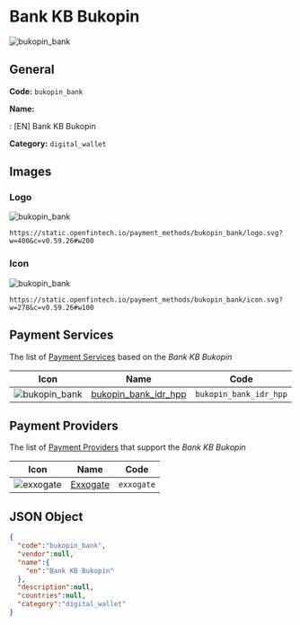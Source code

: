 
# Bank KB Bukopin 
![bukopin_bank](https://static.openfintech.io/payment_methods/bukopin_bank/logo.svg?w=400&c=v0.59.26#w200)  

## General 
**Code:** `bukopin_bank` 
 
**Name:** 
 
:	[EN] Bank KB Bukopin 
 
**Category:** `digital_wallet` 
 

## Images 

### Logo 
![bukopin_bank](https://static.openfintech.io/payment_methods/bukopin_bank/logo.svg?w=400&c=v0.59.26#w200)  

```
https://static.openfintech.io/payment_methods/bukopin_bank/logo.svg?w=400&c=v0.59.26#w200
```  

### Icon 
![bukopin_bank](https://static.openfintech.io/payment_methods/bukopin_bank/icon.svg?w=278&c=v0.59.26#w100)  

```
https://static.openfintech.io/payment_methods/bukopin_bank/icon.svg?w=278&c=v0.59.26#w100
```  

## Payment Services 
 
The list of [Payment Services](/payment-services/) based on the _Bank KB Bukopin_ 

|Icon|Name|Code| 
|:---:|:---:|:---:| 
|![bukopin_bank](https://static.openfintech.io/payment_methods/bukopin_bank/icon.svg?w=278&c=v0.59.26#w100) |[bukopin_bank_idr_hpp](/payment-services/bukopin_bank_idr_hpp/)|`bukopin_bank_idr_hpp`| 
 

## Payment Providers 
 
The list of [Payment Providers](/payment-providers/) that support the _Bank KB Bukopin_ 

|Icon|Name|Code| 
|:---:|:---:|:---:| 
|![exxogate](https://static.openfintech.io/payment_providers/exxogate/icon.svg?w=278&c=v0.59.26#w100) |[Exxogate](/payment-providers/exxogate/)|`exxogate`| 
 

## JSON Object 

```json
{
  "code":"bukopin_bank",
  "vendor":null,
  "name":{
    "en":"Bank KB Bukopin"
  },
  "description":null,
  "countries":null,
  "category":"digital_wallet"
}
```  
